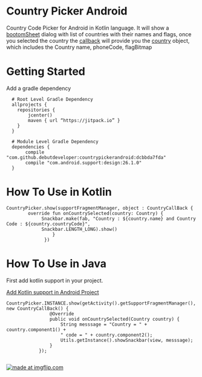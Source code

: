 # Country Picker Android

Country Code Picker for Android in Kotlin language. It will show a [bootomSheet](https://material.io/guidelines/components/bottom-sheets.html)
dialog with list of countries with their names and flags, once you selected the country the 
[callback](https://github.com/debutdeveloper/countrypickerandroid/blob/master/countrycodepicker/src/main/java/com/debut/countrycodepicker/listeners/CountryCallBack.kt)
will provide you the [country](https://github.com/debutdeveloper/countrypickerandroid/blob/master/countrycodepicker/src/main/java/com/debut/countrycodepicker/data/Country.kt) object, which includes the Country name, phoneCode,  flagBitmap

# Getting Started

Add a gradle dependency

      # Root Level Gradle Dependency
      allprojects {
        repositories { 
            jcenter()
            maven { url “https://jitpack.io” }
        }
      }
      
      # Module Level Gradle Dependency
      dependencies {
           compile "com.github.debutdeveloper:countrypickerandroid:dcbbda7fda"
           compile "com.android.support:design:26.1.0"
      }
      
   
    
    

# How To Use in Kotlin


```
CountryPicker.show(supportFragmentManager, object : CountryCallBack {
        override fun onCountrySelected(country: Country) {
             Snackbar.make(fab, "Country : ${country.name} and Country Code : ${country.countryCode}",
             Snackbar.LENGTH_LONG).show()
                 }
              })
```

# How To Use in Java

First add kotlin support in your project.

[Add Kotlin support in Android Project](https://kotlinlang.org/docs/tutorials/kotlin-android.html)

```
CountryPicker.INSTANCE.show(getActivity().getSupportFragmentManager(), new CountryCallBack() {
                @Override
                public void onCountrySelected(Country country) {
                    String messsage = "Country = " + country.component1() + 
                    " code = " + country.component2();
                    Utils.getInstance().showSnackbar(view, messsage);
                }
            });
            
```

<a href="https://imgflip.com/gif/22fadq"><img src="https://i.imgflip.com/22fadq.gif" title="made at imgflip.com"/></a>

